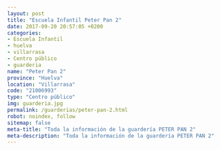 ```yaml
---
layout: post
title: "Escuela Infantil Peter Pan 2"
date: 2017-09-20 20:57:05 +0200
categories:
- Escuela Infantil
- huelva
- villarrasa
- Centro público
- guarderia
name: "Peter Pan 2"
province: "Huelva"
location: "Villarrasa"
code: "21006993"
type: "Centro público"
img: guarderia.jpg
permalink: /guarderias/peter-pan-2.html
robot: noindex, follow
sitemap: false
meta-title: "Toda la información de la guardería PETER PAN 2"
meta-description: "Toda la información de la guardería PETER PAN 2"
---
```

